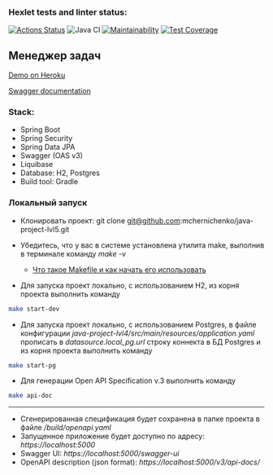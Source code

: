 ### Hexlet tests and linter status:
[![Actions Status](https://github.com/mchernichenko/java-project-lvl5/workflows/hexlet-check/badge.svg)](https://github.com/mchernichenko/java-project-lvl5/actions)
![Java CI](https://github.com/mchernichenko/java-project-lvl5/actions/workflows/java-ci.yml/badge.svg)
[![Maintainability](https://api.codeclimate.com/v1/badges/bc990ec32ef307ecfc93/maintainability)](https://codeclimate.com/github/mchernichenko/java-project-lvl5/maintainability)
[![Test Coverage](https://api.codeclimate.com/v1/badges/bc990ec32ef307ecfc93/test_coverage)](https://codeclimate.com/github/mchernichenko/java-project-lvl5/test_coverage)

## Менеджер задач

[Demo on Heroku](http://java-project-lvl5.herokuapp.com)

[Swagger documentation](http://java-project-lvl5.herokuapp.com/swagger-ui.html)

### Stack:
* Spring Boot
* Spring Security
* Spring Data JPA
* Swagger (OAS v3)
* Liquibase
* Database: H2, Postgres
* Build tool: Gradle

### Локальный запуск
* Клонировать проект: git clone git@github.com:mchernichenko/java-project-lvl5.git
* Убедитесь, что у вас в системе установлена утилита make, выполнив в терминале команду *make -v*
  * [Что такое Makefile и как начать его использовать](https://guides.hexlet.io/makefile-as-task-runner/)

* Для запуска проект локально, с использованием H2, из корня проекта выполнить команду
```sh
make start-dev 
```
* Для запуска проект локально, с использованием Postgres, в файле конфигурации *java-project-lvl4/src/main/resources/application.yaml*
  прописать в *datasource.local_pg.url* строку коннекта в БД Postgres и из корня проекта выполнить команду
```sh
make start-pg 
``` 
* Для генерации Open API Specification v.3 выполнить команду
```sh
make api-doc 
```
---

* Сгенерированная спецификация будет сохранена в папке проекта в файле */build/openapi.yaml*
* Запущенное приложение будет доступно по адресу: *https://localhost:5000*
* Swagger UI: *https://localhost:5000/swagger-ui*
* OpenAPI description (json format): *https://localhost:5000/v3/api-docs/*



